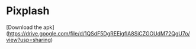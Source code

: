 # Pixplash



[Download the apk] (https://drive.google.com/file/d/1QSdF5DgREEigflA8SiCZGOUdM72QgU7o/view?usp=sharing)

